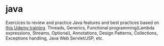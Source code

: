 # java

Exercices to review and practice Java features and best practices based on [this Udemy training](https://www.udemy.com/course/master-completo-java-de-cero-a-experto/).
Threads, Generics, Functional programming(Lambda expressions, Streams, Optional), Annotations, Design Patterns, Collections, Exceptions handling, Java Web Servlet/JSP, etc.
